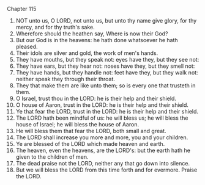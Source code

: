 

Chapter 115

1. NOT unto us, O LORD, not unto us, but unto thy name give glory, for thy mercy, and for thy truth's sake.
2. Wherefore should the heathen say, Where is now their God?
3. But our God is in the heavens: he hath done whatsoever he hath pleased.
4. Their idols are silver and gold, the work of men's hands.
5. They have mouths, but they speak not: eyes have they, but they see not:
6. They have ears, but they hear not: noses have they, but they smell not:
7. They have hands, but they handle not: feet have they, but they walk not: neither speak they through their throat.
8. They that make them are like unto them; so is every one that trusteth in them.
9. O Israel, trust thou in the LORD: he is their help and their shield.
10. O house of Aaron, trust in the LORD: he is their help and their shield.
11. Ye that fear the LORD, trust in the LORD: he is their help and their shield.
12. The LORD hath been mindful of us: he will bless us; he will bless the house of Israel; he will bless the house of Aaron.
13. He will bless them that fear the LORD, both small and great.
14. The LORD shall increase you more and more, you and your children.
15. Ye are blessed of the LORD which made heaven and earth.
16. The heaven, even the heavens, are the LORD's: but the earth hath he given to the children of men.
17. The dead praise not the LORD, neither any that go down into silence.
18. But we will bless the LORD from this time forth and for evermore.  Praise the LORD.
